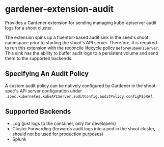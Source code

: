 # gardener-extension-audit

Provides a Gardener extension for sending managing kube-apiserver audit logs for a shoot cluster.

The extension spins up a fluentbit-based audit sink in the seed's shoot namespace prior to starting the shoot's API server. Therefore, it is required to run this extension with the reconcile lifecycle policy `BeforeKubeAPIServer`. This sink has the ability to buffer audit logs to a persistent volume and send them to the supported backends.

## Specifying An Audit Policy

A custom audit policy can be natively configured by Gardener in the shoot spec's API server configuration under `.spec.kubernetes.kubeAPIServer.auditConfig.auditPolicy.configMapRef`.

## Supported Backends

- Log (just logs to the container, only for developers)
- Cluster Forwarding (forwards audit logs into a pod in the shoot cluster, should not be used for production purposes)
- Splunk

